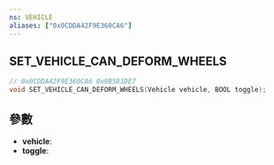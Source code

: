 ```yaml
---
ns: VEHICLE
aliases: ["0x0CDDA42F9E360CA6"]
---
```

## SET_VEHICLE_CAN_DEFORM_WHEELS

```c
// 0x0CDDA42F9E360CA6 0x9B581DE7
void SET_VEHICLE_CAN_DEFORM_WHEELS(Vehicle vehicle, BOOL toggle);
```


## 參數
* **vehicle**: 
* **toggle**: 

